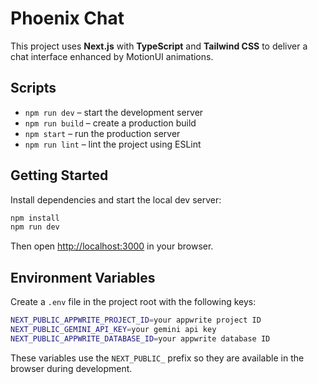 # Phoenix Chat

This project uses **Next.js** with **TypeScript** and **Tailwind CSS** to deliver a chat interface enhanced by MotionUI animations.

## Scripts

- `npm run dev` – start the development server
- `npm run build` – create a production build
- `npm start` – run the production server
- `npm run lint` – lint the project using ESLint

## Getting Started

Install dependencies and start the local dev server:

```bash
npm install
npm run dev
```

Then open [http://localhost:3000](http://localhost:3000) in your browser.

## Environment Variables

Create a `.env` file in the project root with the following keys:

```bash
NEXT_PUBLIC_APPWRITE_PROJECT_ID=your appwrite project ID
NEXT_PUBLIC_GEMINI_API_KEY=your gemini api key
NEXT_PUBLIC_APPWRITE_DATABASE_ID=your appwrite database ID
```

These variables use the `NEXT_PUBLIC_` prefix so they are available in the
browser during development.
